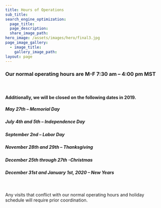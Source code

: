 ```yaml
---
title: Hours of Operations
sub_title:
search_engine_optimization:
  page_title:
  page_description:
  share_image_path:
hero_image: /assets/images/hero/final3.jpg
page_image_gallery:
  - image_title:
    gallery_image_path:
layout: page
---
```


### Our normal operating hours are M-F 7:30 am – 4:00 pm MST

#### &nbsp;

#### Additionally, we will be closed on the following dates in 2019.

##### May 27th – Memorial Day

##### July 4th and 5th – Independence Day

##### September 2nd – Labor Day

##### November 28th and 29th – Thanksgiving

##### December 25th through 27th -Christmas

##### December 31st and January 1st, 2020 – New Years

&nbsp;

Any visits that conflict with our normal operating hours and holiday schedule will require prior coordination.

&nbsp;
